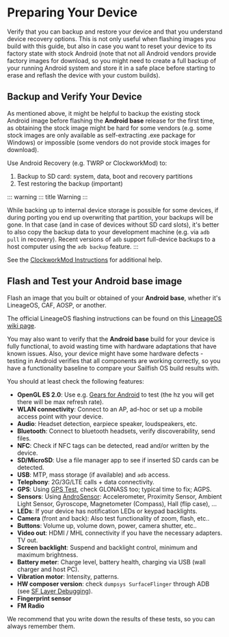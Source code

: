 # Preparing Your Device

Verify that you can backup and restore your device and that you
understand device recovery options. This is not only useful when
flashing images you build with this guide, but also in case you want to
reset your device to its factory state with stock Android (note that not
all Android vendors provide factory images for download, so you might
need to create a full backup of your running Android system and store it
in a safe place before starting to erase and reflash the device with
your custom builds).

## Backup and Verify Your Device

As mentioned above, it might be helpful to backup the existing stock
Android image before flashing the **Android base** release for the first
time, as obtaining the stock image might be hard for some vendors (e.g.
some stock images are only available as self-extracting .exe package for
Windows) or impossible (some vendors do not provide stock images for
download).

Use Android Recovery (e.g. TWRP or ClockworkMod) to:

1.  Backup to SD card: system, data, boot and recovery partitions
2.  Test restoring the backup (important)

::: warning
::: title
Warning
:::

While backing up to internal device storage is possible for some
devices, if during porting you end up overwriting that partition, your
backups will be gone. In that case (and in case of devices without SD
card slots), it\'s better to also copy the backup data to your
development machine (e.g. via `adb pull` in recovery). Recent versions
of `adb` support full-device backups to a host computer using the
`adb backup` feature.
:::

See the [ClockworkMod
Instructions](https://forum.xda-developers.com/wiki/ClockworkMod_Recovery)
for additional help.

## Flash and Test your Android base image

Flash an image that you built or obtained of your **Android base**,
whether it\'s LineageOS, CAF, AOSP, or another.

The official LineageOS flashing instructions can be found on this
[LineageOS wiki page](https://wiki.lineageos.org/devices).

You may also want to verify that the **Android base** build for your
device is fully functional, to avoid wasting time with hardware
adaptations that have known issues. Also, your device might have some
hardware defects - testing in Android verifies that all components are
working correctly, so you have a functionality baseline to compare your
Sailfish OS build results with.

You should at least check the following features:

-   **OpenGL ES 2.0**: Use e.g. [Gears for
    Android](http://www.jeffboody.net/gears4android.php) to test (the hz
    you will get there will be max refresh rate).
-   **WLAN connectivity**: Connect to an AP, ad-hoc or set up a mobile
    access point with your device.
-   **Audio**: Headset detection, earpiece speaker, loudspeakers, etc.
-   **Bluetooth**: Connect to bluetooth headsets, verify
    discoverability, send files.
-   **NFC**: Check if NFC tags can be detected, read and/or written by
    the device.
-   **SD/MicroSD**: Use a file manager app to see if inserted SD cards
    can be detected.
-   **USB**: MTP, mass storage (if available) and `adb` access.
-   **Telephony**: 2G/3G/LTE calls + data connectivity.
-   **GPS**: Using [GPS
    Test](https://play.google.com/store/apps/details?id=com.chartcross.gpstest),
    check GLONASS too; typical time to fix; AGPS.
-   **Sensors**: Using
    [AndroSensor](https://play.google.com/store/apps/details?id=com.fivasim.androsenso):
    Accelerometer, Proximity Sensor, Ambient Light Sensor, Gyroscope,
    Magnetometer (Compass), Hall (flip case), \...
-   **LEDs**: If your device has notification LEDs or keypad backlights.
-   **Camera** (front and back): Also test functionality of zoom, flash,
    etc..
-   **Buttons**: Volume up, volume down, power, camera shutter, etc..
-   **Video out**: HDMI / MHL connectivity if you have the necessary
    adapters. TV out.
-   **Screen backlight**: Suspend and backlight control, minimum and
    maximum brightness.
-   **Battery meter**: Charge level, battery health, charging via USB
    (wall charger and host PC).
-   **Vibration motor**: Intensity, patterns.
-   **HW composer version**: check `dumpsys SurfaceFlinger` through ADB
    (see [SF Layer
    Debugging](http://bamboopuppy.com/dumpsys-surfaceflinger-layer-debugging/)).
-   **Fingerprint sensor**
-   **FM Radio**

We recommend that you write down the results of these tests, so you can
always remember them.
